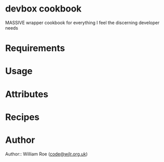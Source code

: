 # devbox cookbook

MASSIVE wrapper cookbook for everything I feel the discerning developer needs

# Requirements

# Usage

# Attributes

# Recipes

# Author

Author:: William Roe (<code@wjlr.org.uk>)
